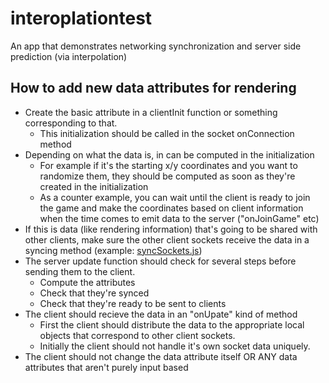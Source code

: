 # interoplationtest
An app that demonstrates networking synchronization and server side prediction (via interpolation)


## How to add new data attributes for rendering
* Create the basic attribute in a clientInit function or something corresponding to that.
    * This initialization should be called in the socket onConnection method
* Depending on what the data is, in can be computed in the initialization
    * For example if it's the starting x/y coordinates and you want to randomize them, they should be computed as soon as they're created in the initialization
    * As a counter example, you can wait until the client is ready to join the game and make the coordinates based on client information when the time comes to emit data to the server ("onJoinGame" etc)
* If this is data (like rendering information) that's going to be shared with other clients, make sure the other client sockets receive the data in a syncing method (example: [syncSockets.js](https://github.com/E-A-N/interoplationtest/blob/master/server/serverActions/syncSockets.js))
* The server update function should check for several steps before sending them to the client.
    * Compute the attributes
    * Check that they're synced
    * Check that they're ready to be sent to clients
* The client should recieve the data in an "onUpate" kind of method
    * First the client should distribute the data to the appropriate local objects that correspond to other client sockets.
    * Initially the client should not handle it's own socket data uniquely.
* The client should not change the data attribute itself OR ANY data attributes that aren't purely input based
